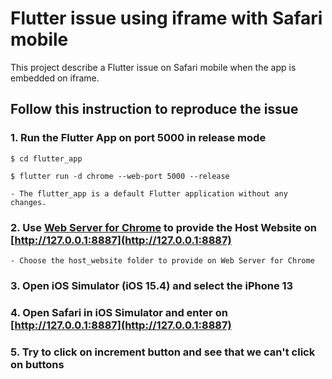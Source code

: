 # Flutter issue using iframe with Safari mobile

This project describe a Flutter issue on Safari mobile when the app is embedded on iframe.

## Follow this instruction to reproduce the issue

### 1. Run the Flutter App on port 5000 in release mode

`$ cd flutter_app`

`$ flutter run -d chrome --web-port 5000 --release`

    - The flutter_app is a default Flutter application without any changes.

### 2. Use [Web Server for Chrome](https://chrome.google.com/webstore/detail/web-server-for-chrome/ofhbbkphhbklhfoeikjpcbhemlocgigb) to provide the Host Website on [http://127.0.0.1:8887](http://127.0.0.1:8887)

    - Choose the host_website folder to provide on Web Server for Chrome

### 3. Open iOS Simulator (iOS 15.4) and select the iPhone 13

### 4. Open Safari in iOS Simulator and enter on [http://127.0.0.1:8887](http://127.0.0.1:8887)

### 5. Try to click on increment button and see that we can't click on buttons